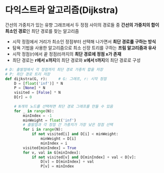# 다익스트라 알고리즘(Dijkstra)

간선의 가중치가 있는 유향 그래프에서 두 정점 사이의 경로들 중 **간선의 가중치의 합이 최소인 경로**인 최단 경로를 찾는 알고리즘



- 시작 정점에서 거리가 최소인 정점부터 선택해 나가면서 **최단 경로를 구하는 방식**
- 탐욕 기법을 사용한 알고리즘으로 최소 신장 트리를 구하는 **프림 알고리즘과 유사**
- 시작 정점(r)에서 끝 정점(t)까지의 **최단 경로에 정점 x가 존재**
- 최단 경로는 **r에서 x까지**의 최단 경로와 **x에서 t까지**의 최단 경로로 구성



```python
# D: 출발점에서 각 정점까지 최단 경로 가중치 합을 저장
# P: 최단 경로 트리 저장
def dijkstra(G, r):		# G: 그래프, r: 시작 정점
    D = [float('inf')] * N
    P = [None] * N
    visited = [False] * N
    D[r] = 0
    
    # N개의 노드를 선택하면 최단 경로 그래프를 만들 수 있음
    for _ in range(N):
        minIndex = -1
        minWeight = float('inf')
        # 출발점과 각 정점 간 가중치가 가장 낮은 정점 선택
        for i in range(N):
            if not visited[i] and D[i] < minWeight:
                minWeight = D[i]
                minIndex = i
        visited[minIndex] = True
        for v, val in G[minIndex]:
            if not visited[v] and D[minIndex] + val < D[v]:
                D[v] = D[minIndex] + val
                P[v] = minIndex
```

